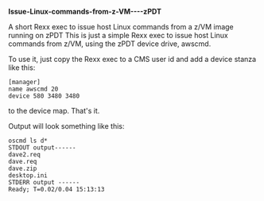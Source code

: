 **Issue-Linux-commands-from-z-VM----zPDT**

A short Rexx exec to issue host Linux commands from a z/VM image running on zPDT This is just a simple Rexx exec to issue host Linux commands from z/VM, using the zPDT device drive, awscmd.

To use it, just copy the Rexx exec to a CMS user id and add a device stanza like this:
```
[manager] 
name awscmd 20 
device 580 3480 3480
```

to the device map. That's it.

Output will look something like this:
```
oscmd ls d*
STDOUT output------
dave2.req
dave.req
dave.zip
desktop.ini
STDERR output ------
Ready; T=0.02/0.04 15:13:13
```
